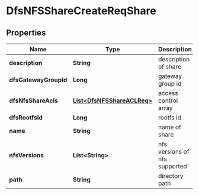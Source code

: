 # DfsNFSShareCreateReqShare

## Properties
Name | Type | Description | Notes
------------ | ------------- | ------------- | -------------
**description** | **String** | description of share |  [optional]
**dfsGatewayGroupId** | **Long** | gateway group id |  [optional]
**dfsNfsShareAcls** | [**List&lt;DfsNFSShareACLReq&gt;**](DfsNFSShareACLReq.md) | access control array |  [optional]
**dfsRootfsId** | **Long** | rootfs id | 
**name** | **String** | name of share | 
**nfsVersions** | **List&lt;String&gt;** | nfs versions of nfs supported |  [optional]
**path** | **String** | directory path | 
